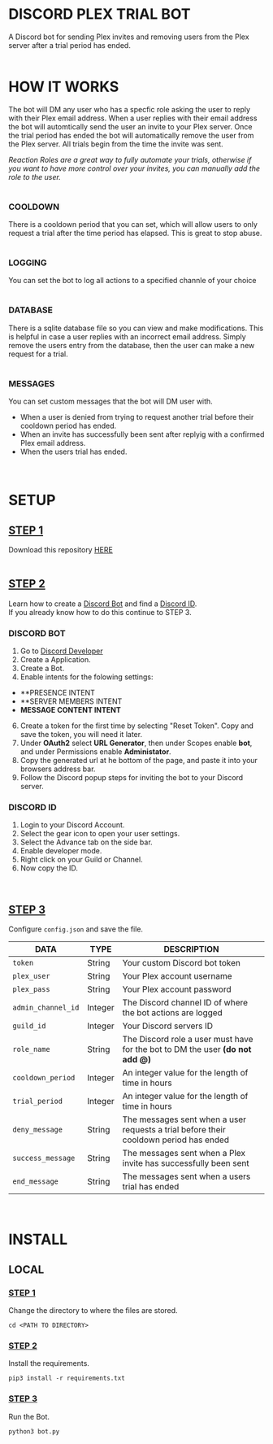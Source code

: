 # DISCORD PLEX TRIAL BOT
A Discord bot for sending Plex invites and removing users from the Plex server after a trial period has ended.
<br />
<br />
# HOW IT WORKS
The bot will DM any user who has a specfic role asking the user to reply with their Plex email address. When a user replies with their email address the bot will automtically send the user an invite to your Plex server. Once the trial period has ended the bot will automatically remove the user from the Plex server. All trials begin from the time the invite was sent.

*Reaction Roles are a great way to fully automate your trials, otherwise if you want to have more control over your invites, you can manually add the role to the user.*
<br />
<br />
### COOLDOWN
There is a cooldown period that you can set, which will allow users to only request a trial after the time period has elapsed. This is great to stop abuse.
<br />
<br />
### LOGGING
You can set the bot to log all actions to a specified channle of your choice
<br />
<br />
### DATABASE
There is a sqlite database file so you can view and make modifications. This is helpful in case a user replies with an incorrect email address. Simply remove the users entry from the database, then the user can make a new request for a trial. 
<br />
<br />
### MESSAGES
You can set custom messages that the bot will DM user with. 
- When a user is denied from trying to request another trial before their cooldown period has ended.
- When an invite has successfully been sent after replyig with a confirmed Plex email address.
- When the users trial has ended.
<br />

# SETUP

## <ins>STEP 1</ins>

Download this repository [HERE](https://github.com/zluckytraveler/discord-hierarchy-roles/archive/refs/heads/main.zip) 
<br />
<br />
## <ins>STEP 2</ins>
Learn how to create a <ins>Discord Bot</ins> and find a <ins>Discord ID</ins>.<br />
If you already know how to do this continue to STEP 3.

### DISCORD BOT
1. Go to [Discord Developer](https://discord.com/developers)
2. Create a Application.
3. Create a Bot.
4. Enable intents for the folowing settings: 
- **PRESENCE INTENT
- **SERVER MEMBERS INTENT
- **MESSAGE CONTENT INTENT**
6. Create a token for the first time by selecting "Reset Token". Copy and save the token, you will need it later.
7. Under **OAuth2** select **URL Generator**, then under Scopes enable **bot**, and under Permissions enable **Administator**.
8. Copy the generated url at he bottom of the page, and paste it into your browsers address bar.
9. Follow the Discord popup steps for inviting the bot to your Discord server.

### DISCORD ID
1. Login to your Discord Account.
2. Select the gear icon to open your user settings.
3. Select the Advance tab on the side bar.
4. Enable developer mode.
5. Right click on your Guild or Channel.
8. Now copy the ID.  
<br />

## <ins>STEP 3</ins>
Configure `config.json` and save the file.

| DATA | TYPE | DESCRIPTION |
| --- | --- | --- |
| `token` | String | Your custom Discord bot token |
| `plex_user` | String | Your Plex account username |
| `plex_pass` | String | Your Plex account password |
| `admin_channel_id` | Integer | The Discord channel ID of where the bot actions are logged |
| `guild_id` | Integer | Your Discord servers ID |
| `role_name` | String | The Discord role a user must have for the bot to DM the user **(do not add @)** |
| `cooldown_period` | Integer | An integer value for the length of time in hours |
| `trial_period` |  Integer | An integer value for the length of time in hours |
| `deny_message` | String | The messages sent when a user requests a trial before their cooldown period has ended |
| `success_message` | String | The messages sent when a Plex invite has successfully been sent |
| `end_message` | String | The messages sent when a users trial has ended |
<br />

# INSTALL

## LOCAL

### <ins>STEP 1</ins>

Change the directory to where the files are stored.

```cd <PATH TO DIRECTORY>```

### <ins>STEP 2</ins>

Install the requirements. <br />

```pip3 install -r requirements.txt```


### <ins>STEP 3</ins>

Run the Bot. <br />

```python3 bot.py```
